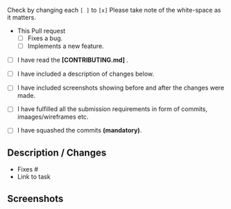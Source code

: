 <!--- Please read and understand everything below --->
<!--- **Do not delete any text other than where you are instructed.** --->

<!--- Students: If any one of them is applicable to you. Please check it. -->

Check by changing each `[ ]` to `[x]` Please take note of the white-space as it matters.

- This Pull request
   - [ ] Fixes a bug.
   - [ ] Implements a new feature.
- [ ] I have read the **[CONTRIBUTING.md]** .
- [ ] I have included a description of changes below.
- [ ] I have included screenshots <!--- ( and Preview link, if applicable)  --> showing before and after the changes were made.
- [ ] I have fulfilled all the submission requirements in form of commits, imaages/wireframes etc.
- [ ] I have squashed the commits **(mandatory)**.


## Description / Changes
<!--- Describe all the changes that you've made in this pull request. -->
- Fixes #<Issue no.>
- Link to task <!--- Only for GCI Students, it should be in the format [Task](TaskLink) -->


## Screenshots
<!--- Add screenshots or GIF or a link to YouTube video demonstrating your changes. -->
